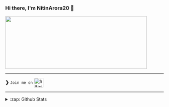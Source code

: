 ### Hi there, I'm NitinArora20 👋

<img src="https://cdn.discordapp.com/attachments/793925563592343562/803683576687755305/banner_edited.jpg" height="168" width="450"/>
  
---  
**❯** ```Join me on``` <a href="https://discord.gg/XZeZS4q35h" target="blank"><img align="center" src="https://cdn.jsdelivr.net/npm/simple-icons@3.0.1/icons/discord.svg" alt="https://discord.gg/XZeZS4q35h" height="30" width="30" /></a>
</p>
  
  
---

<details>
  <summary>:zap: Github Stats</summary>

![Stats](https://cdn.discordapp.com/attachments/793925563592343562/803683576687755305/banner_edited.jpg)  
  
---

<details>
  <summary>:zap: Github Stats</summary>

![Stats](https://github-readme-stats.vercel.app/api?username=NitinArora20&&show_icons=true&title_color=ffd700&icon_color=bb2acf&text_color=FFFFFF&bg_color=151515)
